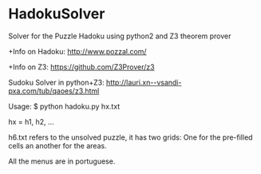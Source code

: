 # HadokuSolver
Solver for the Puzzle Hadoku using python2 and Z3 theorem prover

+Info on Hadoku: http://www.pozzal.com/

+Info on Z3: https://github.com/Z3Prover/z3

Sudoku Solver in python+Z3: http://lauri.xn--vsandi-pxa.com/tub/qaoes/z3.html


Usage:
  $ python hadoku.py hx.txt
  
  hx = h1, h2, ...
  
h6.txt refers to the unsolved puzzle, it has two grids: One for the pre-filled cells an another for the areas. 

All the menus are in portuguese.
